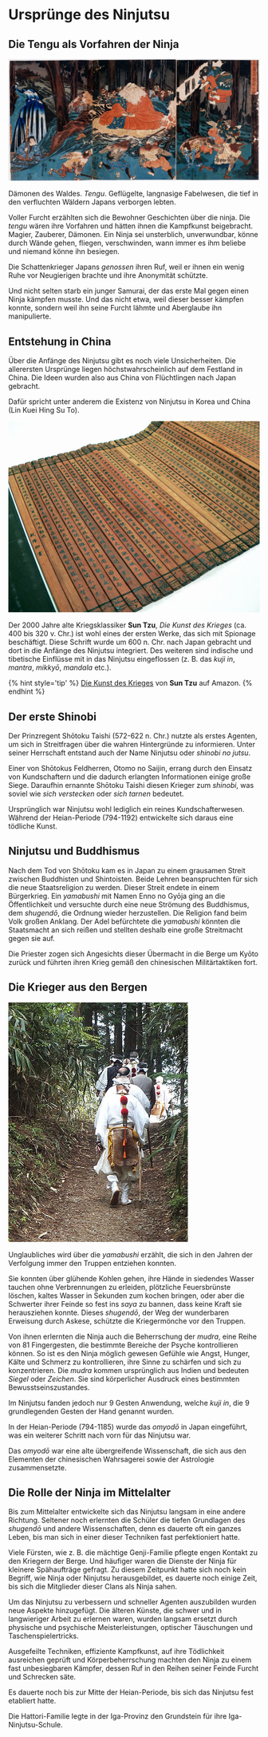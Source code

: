# Ursprünge des Ninjutsu


## Die Tengu als Vorfahren der Ninja

![Ushiwakamaru sparring with tengu. By Utagawa Kuniyoshi.](/images/kuniyoshi-ushiwaka-tengu.jpg "Ushiwakamaru übt mit Tengu. Von Utagawa Kuniyoshi.")

Dämonen des Waldes. *Tengu*. Geflügelte, langnasige Fabelwesen, die tief in den verfluchten Wäldern Japans verborgen lebten.

Voller Furcht erzählten sich die Bewohner Geschichten über die ninja. Die *tengu* wären ihre Vorfahren und hätten ihnen die Kampfkunst beigebracht. Magier, Zauberer, Dämonen. Ein Ninja sei unsterblich, unverwundbar, könne durch Wände gehen, fliegen, verschwinden, wann immer es ihm beliebe und niemand könne ihn besiegen.

Die Schattenkrieger Japans *genossen* ihren Ruf, weil er ihnen ein wenig Ruhe vor Neugierigen brachte und ihre Anonymität schützte.

Und nicht selten starb ein junger Samurai, der das erste Mal gegen einen Ninja kämpfen musste. Und das nicht etwa, weil dieser besser kämpfen konnte, sondern weil ihn seine Furcht lähmte und Aberglaube ihn manipulierte.


## Entstehung in China

Über die Anfänge des Ninjutsu gibt es noch viele Unsicherheiten. Die allerersten Ursprünge liegen höchstwahrscheinlich auf dem Festland in China. Die Ideen wurden also aus China von Flüchtlingen nach Japan gebracht.

Dafür spricht unter anderem die Existenz von Ninjutsu in Korea und China (Lin Kuei Hing Su To).

![A Chinese bamboo book, open and unfolded to display the contents. This copy of The Art of War (on the cover, "孫子兵法") by Sun Tzu is part of a collection at the University of California, Riverside. The cover also reads "乾隆御書", meaning it was either commissioned or transcribed by the Qianlong Emperor.](/images/bamboo-book-sun-tzu.jpg "Bambus-Buch, Kopie von Sun Tzus 'Die Kunst des Krieges'")

Der 2000 Jahre alte Kriegsklassiker **Sun Tzu**, <cite>Die Kunst des Krieges</cite> (ca. 400 bis 320 v. Chr.) ist wohl eines der ersten Werke, das sich mit Spionage beschäftigt. Diese Schrift wurde um 600 n. Chr. nach Japan gebracht und dort in die Anfänge des Ninjutsu integriert. Des weiteren sind indische und tibetische Einflüsse mit in das Ninjutsu eingeflossen (z. B. das *kuji in*, *mantra*, *mikkyō*, *mandala* etc.).

{% hint style='tip' %}
[Die Kunst des Krieges](https://www.amazon.de/gp/product/3937872876?ie=UTF8&tag=kogakurede-21&linkCode=as2&camp=1638&creative=6742&creativeASIN=3937872876) von **Sun Tzu** auf Amazon.
{% endhint %}


## Der erste Shinobi

Der Prinzregent Shōtoku Taishi (572-622 n. Chr.) nutzte als erstes Agenten, um sich in Streitfragen über die wahren Hintergründe zu informieren. Unter seiner Herrschaft entstand auch der Name Ninjutsu oder *shinobi no jutsu*.

Einer von Shōtokus Feldherren, Otomo no Saijin, errang durch den Einsatz von Kundschaftern und die dadurch erlangten Informationen einige große Siege. Daraufhin ernannte Shōtoku Taishi diesen Krieger zum *shinobi*, was soviel wie *sich verstecken* oder *sich tarnen* bedeutet.

Ursprünglich war Ninjutsu wohl lediglich ein reines Kundschafterwesen. Während der Heian-Periode (794-1192) entwickelte sich daraus eine tödliche Kunst.


## Ninjutsu und Buddhismus

Nach dem Tod von Shōtoku kam es in Japan zu einem grausamen Streit zwischen Buddhisten und Shintoisten. Beide Lehren beanspruchten für sich die neue Staatsreligion zu werden. Dieser Streit endete in einem Bürgerkrieg. Ein *yamabushi* mit Namen Enno no Gyōja ging an die Öffentlichkeit und versuchte durch eine neue Strömung des Buddhismus, dem *shugendō*, die Ordnung wieder herzustellen. Die Religion fand beim Volk großen Anklang. Der Adel befürchtete die *yamabushi* könnten die Staatsmacht an sich reißen und stellten deshalb eine große Streitmacht gegen sie auf.

Die Priester zogen sich Angesichts dieser Übermacht in die Berge um Kyōto zurück und führten ihren Krieg gemäß den chinesischen Militärtaktiken fort.


## Die Krieger aus den Bergen

![Yamabushi on the Ōmine Okugakemichi near Yoshino (Japan)](/images/yamabushi-omini-okugakemichi-yoshino.jpg "Yamabushi auf dem Ōmine Okugakemichi nahe Yoshino (Japan), von Wolfgang Michel")

Unglaubliches wird über die *yamabushi* erzählt, die sich in den Jahren der Verfolgung immer den Truppen entziehen konnten.

Sie konnten über glühende Kohlen gehen, ihre Hände in siedendes Wasser tauchen ohne Verbrennungen zu erleiden, plötzliche Feuersbrünste löschen, kaltes Wasser in Sekunden zum kochen bringen, oder aber die Schwerter ihrer Feinde so fest ins *saya* zu bannen, dass keine Kraft sie herausziehen konnte. Dieses *shugendō*, der Weg der wunderbaren Erweisung durch Askese, schützte die Kriegermönche vor den Truppen.

Von ihnen erlernten die Ninja auch die Beherrschung der *mudra*, eine Reihe von 81 Fingergesten, die bestimmte Bereiche der Psyche kontrollieren können. So ist es den Ninja möglich gewesen Gefühle wie Angst, Hunger, Kälte und Schmerz zu kontrollieren, ihre Sinne zu schärfen und sich zu konzentrieren. Die *mudra* kommen ursprünglich aus Indien und bedeuten *Siegel* oder *Zeichen*. Sie sind körperlicher Ausdruck eines bestimmten Bewusstseinszustandes.

Im Ninjutsu fanden jedoch nur 9 Gesten Anwendung, welche *kuji in*, die 9 grundlegenden Gesten der Hand genannt wurden.

In der Heian-Periode (794-1185) wurde das *omyodō* in Japan eingeführt, was ein weiterer Schritt nach vorn für das Ninjutsu war.

Das *omyodō* war eine alte übergreifende Wissenschaft, die sich aus den Elementen der chinesischen Wahrsagerei sowie der Astrologie zusammensetzte.


## Die Rolle der Ninja im Mittelalter

Bis zum Mittelalter entwickelte sich das Ninjutsu langsam in eine andere Richtung. Seltener noch erlernten die Schüler die tiefen Grundlagen des *shugendō* und andere Wissenschaften, denn es dauerte oft ein ganzes Leben, bis man sich in einer dieser Techniken fast perfektioniert hatte.

Viele Fürsten, wie z. B. die mächtige Genji-Familie pflegte engen Kontakt zu den Kriegern der Berge. Und häufiger waren die Dienste der Ninja für kleinere Spähaufträge gefragt. Zu diesem Zeitpunkt hatte sich noch kein Begriff, wie Ninja oder Ninjutsu herausgebildet, es dauerte noch einige Zeit, bis sich die Mitglieder dieser Clans als Ninja sahen.

Um das Ninjutsu zu verbessern und schneller Agenten auszubilden wurden neue Aspekte hinzugefügt. Die älteren Künste, die schwer und in langwieriger Arbeit zu erlernen waren, wurden langsam ersetzt durch physische und psychische Meisterleistungen, optischer Täuschungen und Taschenspielertricks.

Ausgefeilte Techniken, effiziente Kampfkunst, auf ihre Tödlichkeit ausreichen geprüft und Körperbeherrschung machten den Ninja zu einem fast unbesiegbaren Kämpfer, dessen Ruf in den Reihen seiner Feinde Furcht und Schrecken säte.

Es dauerte noch bis zur Mitte der Heian-Periode, bis sich das Ninjutsu fest etabliert hatte.

Die Hattori-Familie legte in der Iga-Provinz den Grundstein für ihre Iga-Ninjutsu-Schule.
